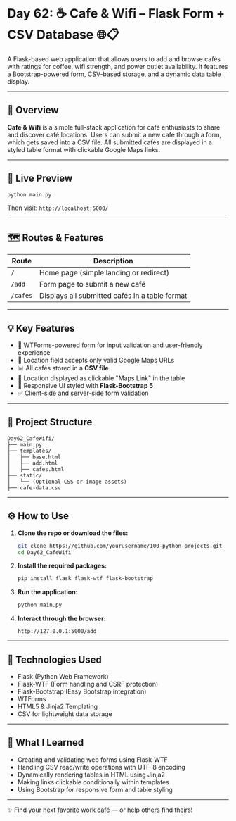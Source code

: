 # Day 62: ☕ Cafe & Wifi – Flask Form + CSV Database 🌐📋

A Flask-based web application that allows users to add and browse cafés with ratings for coffee, wifi strength, and power outlet availability. It features a Bootstrap-powered form, CSV-based storage, and a dynamic data table display.

---

## 📖 Overview

**Cafe & Wifi** is a simple full-stack application for café enthusiasts to share and discover café locations. Users can submit a new café through a form, which gets saved into a CSV file. All submitted cafés are displayed in a styled table format with clickable Google Maps links.

---

## 🚀 Live Preview

```bash
python main.py
```

Then visit:
`http://localhost:5000/`

---

## 🗺️ Routes & Features

| Route    | Description                                    |
| -------- | ---------------------------------------------- |
| `/`      | Home page (simple landing or redirect)         |
| `/add`   | Form page to submit a new café                 |
| `/cafes` | Displays all submitted cafés in a table format |

---

## 💡 Key Features

* 📝 WTForms-powered form for input validation and user-friendly experience
* 📍 Location field accepts only valid Google Maps URLs
* 📊 All cafés stored in a **CSV file**
* 🔗 Location displayed as clickable "Maps Link" in the table
* 🎨 Responsive UI styled with **Flask-Bootstrap 5**
* ✅ Client-side and server-side form validation

---

## 📁 Project Structure

```
Day62_CafeWifi/
├── main.py
├── templates/
│   ├── base.html
│   ├── add.html
│   ├── cafes.html
├── static/
│   └── (Optional CSS or image assets)
├── cafe-data.csv
```

---

## ⚙️ How to Use

1. **Clone the repo or download the files:**

   ```bash
   git clone https://github.com/yourusername/100-python-projects.git
   cd Day62_CafeWifi
   ```

2. **Install the required packages:**

   ```bash
   pip install flask flask-wtf flask-bootstrap
   ```

3. **Run the application:**

   ```bash
   python main.py
   ```

4. **Interact through the browser:**

   ```
   http://127.0.0.1:5000/add
   ```

---

## 🧰 Technologies Used

* Flask (Python Web Framework)
* Flask-WTF (Form handling and CSRF protection)
* Flask-Bootstrap (Easy Bootstrap integration)
* WTForms
* HTML5 & Jinja2 Templating
* CSV for lightweight data storage

---

## 🧠 What I Learned

* Creating and validating web forms using Flask-WTF
* Handling CSV read/write operations with UTF-8 encoding
* Dynamically rendering tables in HTML using Jinja2
* Making links clickable conditionally within templates
* Using Bootstrap for responsive form and table styling

---

✨ Find your next favorite work café — or help others find theirs!
